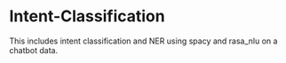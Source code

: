 # Intent-Classification
This includes intent classification and NER using spacy and rasa_nlu on a chatbot data.
